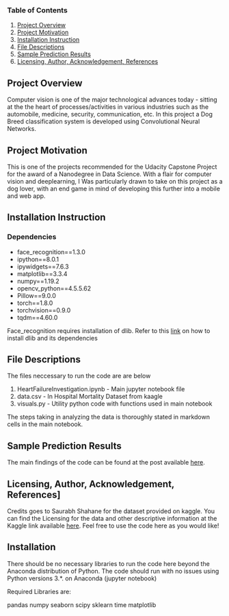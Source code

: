 ### Table of Contents

1. [Project Overview](#Overview)
3. [Project Motivation](#motivation)
2. [Installation Instruction](#installation)
3. [File Descriptions](#files)
4. [Sample Prediction Results](#results)
5. [Licensing, Author, Acknowledgement, References](#licensing)


## Project Overview<a name="motivation"></a>

Computer vision is one of the major technological advances today - sitting at the the heart of processes/activities in various industries such as the automobile, medicine, security, communication, etc. In this project a Dog Breed classification system is developed using Convolutional Neural Networks.

## Project Motivation<a name="motivation"></a>

This is one of the projects recommended for the Udacity Capstone Project for the award of a Nanodegree in Data Science. With a flair for computer vision and deeplearning, I Was particularly drawn to take on this project as a dog lover, with an end game in mind of developing this further into a mobile and web app.

## Installation Instruction<a name="files"></a>

### Dependencies

- face_recognition==1.3.0
- ipython==8.0.1
- ipywidgets==7.6.3
- matplotlib==3.3.4
- numpy==1.19.2
- opencv_python==4.5.5.62
- Pillow==9.0.0
- torch==1.8.0
- torchvision==0.9.0
- tqdm==4.60.0

Face_recognition requires installation of dlib. Refer to this [link](https://medium.com/analytics-vidhya/how-to-install-dlib-library-for-python-in-windows-10-57348ba1117f) on how to install dlib and its dependencies

## File Descriptions <a name="files"></a>

The files neccessary to run the code are are below
1. HeartFailureInvestigation.ipynb - Main jupyter notebook file
2. data.csv - In Hospital Mortality Dataset from kaagle
3. visuals.py - Utility python code with functions used in main notebook 

The steps taking in analyzing the data is thoroughly stated in markdown cells in the main notebook.

## Sample Prediction Results<a name="results"></a>

The main findings of the code can be found at the post available [here](https://medium.com/@succatt/key-parameters-impacting-mortality-in-heart-failure-hf-patients-a-data-driven-quest-2d9c273c46fc).

## Licensing, Author, Acknowledgement, References]<a name="licensing"></a>

Credits goes to Saurabh Shahane for the dataset provided on kaggle.
You can find the Licensing for the data and other descriptive information at the Kaggle link available [here](https://www.kaggle.com/saurabhshahane/in-hospital-mortality-prediction).  Feel free to use the code here as you would like! 

















## Installation <a name="installation"></a>

There should be no necessary libraries to run the code here beyond the Anaconda distribution of Python.  The code should run with no issues using Python versions 3.*. on Anaconda (jupyter notebook)

Required Libraries are:

pandas
numpy
seaborn
scipy
sklearn
time
matplotlib
